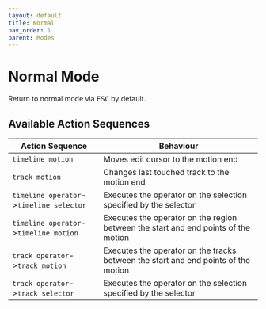 ```yaml
---
layout: default
title: Normal
nav_order: 1
parent: Modes
---
```


# Normal  Mode

Return to normal mode via <kbd>ESC</kbd> by default.


## Available Action Sequences

| Action Sequence                      | Behaviour                                                                                |
| ------------------------------------ | ---------------------------------------------------------------------------------------  |
| `timeline motion`                      | Moves edit cursor to the motion end                                                     |
| `track motion`                         | Changes last touched track to the motion end                                   |
| `timeline operator`->`timeline selector` | Executes the operator on the selection specified by the selector |
| `timeline operator`->`timeline motion`  | Executes the operator on the region between the start and end points of the motion |
| `track operator`->`track motion`        | Executes the operator on the tracks between the start and end points of the motion |
| `track operator`->`track selector`      | Executes the operator on the selection specified by the selector |



